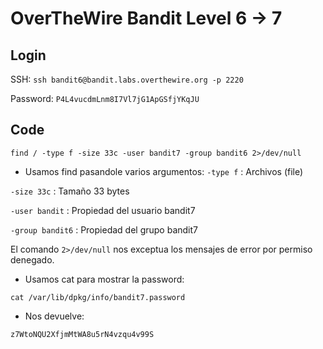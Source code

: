 # OverTheWire Bandit Level 6 -> 7

## Login 

SSH: ```ssh bandit6@bandit.labs.overthewire.org -p 2220```

Password: ```P4L4vucdmLnm8I7Vl7jG1ApGSfjYKqJU```

## Code


``` 
find / -type f -size 33c -user bandit7 -group bandit6 2>/dev/null
```
* Usamos find pasandole varios argumentos:
```-type f``` : Archivos (file)

```-size 33c``` : Tamaño 33 bytes

```-user bandit``` : Propiedad del usuario bandit7

```-group bandit6``` :  Propiedad del grupo bandit7

El comando 
```2>/dev/null``` 
nos exceptua los mensajes de error por permiso denegado.

* Usamos cat para mostrar la password:

```
cat /var/lib/dpkg/info/bandit7.password
```

* Nos devuelve:


```z7WtoNQU2XfjmMtWA8u5rN4vzqu4v99S```
